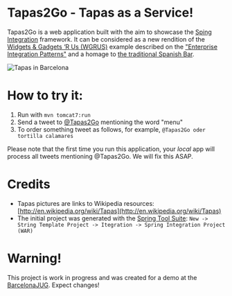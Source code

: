 Tapas2Go - Tapas as a Service!
================================

Tapas2Go is a web application built with the aim to showcase the
[Sping Integration](http://www.springsource.org/spring-integration) framework. It can be considered as a new rendition of
the [Widgets & Gadgets ‘R Us (WGRUS)](http://www.eaipatterns.com/Chapter1.html) example described on the
["Enterprise Integration Patterns"](http://www.eaipatterns.com/eaipatterns.html) and a homage to
[the traditional Spanish Bar](http://www.youtube.com/watch?v=6syFNP5pUHE).

![Tapas in Barcelona][1]

# How to try it:

1. Run with `mvn tomcat7:run`
2. Send a tweet to [@Tapas2Go](https://twitter.com/Tapas2Go) mentioning the word "menu"
3. To order something tweet as follows, for example, `@Tapas2Go oder tortilla calamares`

Please note that the first time you run this application, your *local* app will process all tweets mentioning @Tapas2Go.
We will fix this ASAP.

# Credits

* Tapas pictures are links to Wikipedia resources: [http://en.wikipedia.org/wiki/Tapas](http://en.wikipedia.org/wiki/Tapas)
* The initial project was generated with the [Spring Tool Suite](http://www.springsource.org/sts): `New -> String Template Project -> Itegration -> Spring Integration Project (WAR)`

# Warning!

This project is work in progress and was created for a demo at the [BarcelonaJUG](http://www.barcelonajug.org). Expect changes!

[1]: http://upload.wikimedia.org/wikipedia/commons/thumb/4/46/TapasenBarcelona.JPG/800px-TapasenBarcelona.JPG